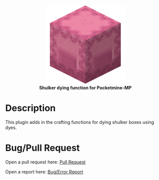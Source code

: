 <p align="center">
    <a href="https://github.com/Katsu-MC/ShulkerDye/tree/main"><img src="https://github.com/Katsu-MC/ShulkerDye/blob/main/icon.png"></img></a><br>
    <b>Shulker dying function for Pocketmine-MP</b>

# Description

This plugin adds in the crafting functions for dying shulker boxes using dyes.

# Bug/Pull Request

Open a pull request here: [Pull Request](https://github.com/Katsu-MC/ShulkerDye/pulls)

Open a report here: [Bug/Error Report](https://github.com/Katsu-MC/ShulkerDye/issues/new)
